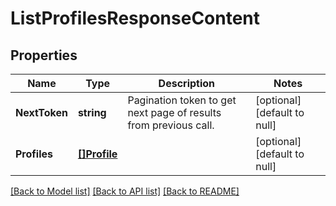 # ListProfilesResponseContent

## Properties
Name | Type | Description | Notes
------------ | ------------- | ------------- | -------------
**NextToken** | **string** | Pagination token to get next page of results from previous call. | [optional] [default to null]
**Profiles** | [**[]Profile**](Profile.md) |  | [optional] [default to null]

[[Back to Model list]](../README.md#documentation-for-models) [[Back to API list]](../README.md#documentation-for-api-endpoints) [[Back to README]](../README.md)

